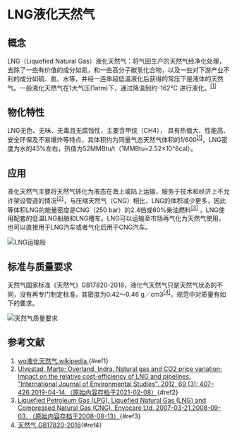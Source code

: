 # LNG液化天然气


## 概念

LNG（Liquefied Natural Gas）液化天然气：将气田生产的天然气经净化处理，去除了一些有价值的成分如氦，和一些高分子碳氢化合物，以及一些对下游产业不利的成分如硫、氮、水等，并经一连串超低温液化后获得的常压下是液体的天然气。一般液化天然气在1大气压(1atm)下，通过降温到约-162°C 进行液化。<sup>[[1]](#ref1)</sup>

## 物化特性
LNG无色、无味、无毒且无腐蚀性，主要含甲烷（CH4）， 具有热值大、性能高、安全环保及不易爆炸等特点，其体积约为同量气态天然气体积的1/600<sup>[[1]](#ref1)</sup>，LNG密度为水的45%左右，热值为52MMBtu/t（1MMBtu=2.52×10^8cal）。

## 应用
液化天然气主要将天然气转化为液态在海上或陆上运输，服务于技术和经济上不允许架设管道的情况<sup>[[2]](#ref2)</sup>，与压缩天然气（CNG）相比，LNG的体积减少更多，因此等体积LNG的能量密度是CNG（250 bar）的2.4倍或60%柴油燃料<sup>[[3]](#ref3)</sup> ，LNG使用配套的低温LNG船舶和LNG槽车。LNG可以运输至市场再气化为天然气使用，也可以直接用于LNG汽车或者气化后用于CNG汽车。

![LNG运输般](https://upload.wikimedia.org/wikipedia/commons/thumb/2/20/Methanier_aspher_LNGRIVERS.jpg/600px-Methanier_aspher_LNGRIVERS.jpg)



## 标准与质量要求
天然气国家标准《天然气》GB17820-2018，液化气天然气只是天然气状态的不同，没有再专门制定标准，其密度为0.42～0.46 g／cm3<sup>[[4]](#ref4)</sup>，规范中对质量有如下的要求。

![天然气质量要求](image.png)

## 参考文献
1. [wq液化天然气.wikipedia.](https://zh.wikipedia.org/wiki/%E6%B6%B2%E5%8C%96%E5%A4%A9%E7%84%B6%E6%B0%94){#ref1}
2. [Ulvestad, Marte; Overland, Indra. Natural gas and CO2 price variation: Impact on the relative cost-efficiency of LNG and pipelines. "International Journal of Environmental Studies". 2012, 69 (3): 407–426.2019-04-14.（原始内容存档于2021-02-08）](https://www.researchgate.net/publication/261221877_Natural_gas_and_CO2_price_variation_Impact_on_the_relative_cost-efficiency_of_LNG_and_pipelines){#ref2}
3. [Liquefied Petroleum Gas (LPG), Liquefied Natural Gas (LNG) and Compressed Natural Gas (CNG). Envocare Ltd. 2007-03-21.2008-09-03. （原始内容存档于2008-08-13）](https://web.archive.org/web/20080813093121/http://www.envocare.co.uk/lpg_lng_cng.htm){#ref3}
4. [天然气.GB17820-2018](https://openstd.samr.gov.cn/bzgk/gb/newGbInfo?hcno=C7F5861DFDE1788307F7B8E64C9B039C){#ref4}

